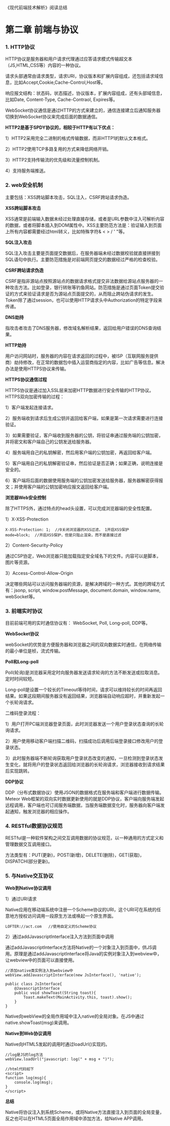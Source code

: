 《现代前端技术解析》阅读总结

# 第二章 前端与协议

### 1. HTTP协议

HTTP协议是服务器和用户请求代理通过应答请求模式传输超文本（JS,HTML,CSS等）内容的一种协议。

请求头部通常由请求类型，请求URI，协议版本和扩展内容组成，还包括请求域信息，比如Accept,Cookie,Cache-Control,Host等。

响应报文结构：状态码，状态描述，协议版本，扩展内容组成，还有头部域信息，比如Date, Content-Type, Cache-Contraol, Expires等。

WebSocket协议通信是通过HTTP的方式来建立的，通信连接建立后通知服务器切换到WebSocket协议来完成后面的数据通信。

**HTTP2是基于SPDY协议的，相较于HTTP有以下优点：**

1）HTTP2采用完全二进制的格式传输数据，而非HTTP1的默认文本格式。

2）HTTP2使用TCP多路复用的方式来降低网络开销。

3）HTTP2支持传输流的优先级和流量控制机制。

4）支持服务端推送。


### 2. web安全机制

主要包括：XSS跨站脚本攻击，SQL注入，CSRF跨站请求伪造。

**XSS跨站脚本攻击**

XSS通常是前端输入数据未经过处理直接存储，或者是URL参数中注入可解析内容的数据，或者将脚本插入到DOM属性中。XSS主要防范方法是：验证输入到页面上所有内容都需要经过html转义，比如特殊字符& < > / ' "等。

**SQL注入攻击**

SQL注入攻击主要是页面提交数据后，在服务器端未经过数据校验就直接拼接到SQL语句中执行。主要防范措施是对前端网页提交的数据经过严格的检查校验。

**CSRF跨站请求伪造**

CSRF是指非源站点按照源站点的数据请求格式提交非法数据给源站点服务器的一种攻击方法。比如登录，银行转账等钓鱼网站。防范措施是通过页面Token提交验证的方式来验证请求是否为源站点页面提交的，从而阻止跨站伪请求的发生。Token除了通过session，也可以使用HTTP请求头中Authorization的特定字段来传递。

**DNS劫持**

指攻击者攻击了DNS服务器，修改域名解析结果，返回给用户错误的DNS查询结果。

**HTTP劫持**

用户访问网站时，服务器的内容在请求返回的过程中，被ISP（互联网服务提供商）劫持修改，在正常的数据包中插入运营商指定的内容，比如广告等信息。解决办法是使用HTTPS协议来传输。

**HTTPS协议通信过程**

HTTPS协议是通过加入SSL层来加密HTTP数据进行安全传输的HTTP协议。HTTPS双向加密传输的过程：

1）客户端发起连接请求。

2）服务端收到请求后生成公钥并返回给客户端，如果是第一次请求需要进行连接验证。

3）如果需要验证，客户端收到服务器的公钥，将验证串通过服务端的公钥加密，并将密文和客户端自己的公钥发送给服务器。

4）服务端用自己的私钥解密，然后用客户端的公钥加密，再返回给客户端。

5）客户端用自己的私钥解密验证串，然后验证是否正确；如果正确，说明连接是安全的。

6）客户端将后面的数据使用服务端的公钥加密发送给服务器，服务器解密获得报文；并使用客户端的公钥加密响应报文返回给客户端。


**浏览器Web安全控制**

除了HTTPS外，通过特点的head头设置，可以完成浏览器端的安全性配置。

1）X-XSS-Protection

```
X-XSS-Protection: 1;  //0关闭浏览器的XSS过滤， 1开启XSS保护
mode=block;  //开启XSS保护，但是只阻止渲染，而不是直接过滤
```

2）Content-Security-Policy

通过CSP协定，Web浏览器只能加载指定安全域名下的文件。内容可以是脚本，图片等资源。

3）Access-Control-Allow-Origin

决定哪些网站可以访问服务器端的资源，是解决跨域的一种方式。其他的跨域方式有：jsonp, script, window.postMessage, document.domain, window.name, webSocket等。

### 3. 前端实时协议


目前前端可用的实时通信协议有： WebSocket, Poll, Long-poll, DDP等。

**WebSocket协议**

webSocket的优势是方便服务器和浏览器之间的双向数据实时通信，在网络传输的最小单位是桢，流式传输。

**Poll和Long-poll**

Poll(轮询)是浏览器采用定时向服务器发送请求轮询的方法不断发送或拉取消息。定时时间较短。

Long-poll是设置一个较长的Timeout等待时间，请求可以维持较长的时间再返回结果。如果这段期间服务器没有返回结果，浏览器端自动响应超时，并重新发起一个长轮询请求。

二维码登录流程：

1）用户打开PC端浏览器登录页面，此时浏览器发送一个用户登录状态查询的长轮询请求。

2）用户使用移动客户端扫描二维码，扫描成功后调用后端登录接口修改用户的登录状态。

3）此时服务器端不断轮询获取用户登录状态改变的通知，一旦检测到登录状态发生变化，就将用户的登录状态返回给浏览器的长轮询请求，浏览器接收到请求结果后实现跳转。

**DDP协议**

DDP（分布式数据协议）使用JSON的数据格式在服务端和客户端进行数据传输。Meteor Web框架的双向实时数据更新使用的就是DDP协议，客户端向服务端发起远程调用，客户端也可订阅服务端数据，当服务端数据变化时，服务器向客户端发起通知，触发浏览器的相应操作。


### 4. RESTful数据协议规范

RESTful是一种软件架构之间交互调用数据的协议规范，以一种通用的方式定义和管理数据交互调用接口。

方法类型有：PUT(更新)，POST(新增)，DELETE(删除)，GET(获取)，DISPATCH(部分更新)。

### 5. 与Native交互协议

**Web到Native协议调用**

1）通过URI请求

Native应用在移动端系统中注册一个Scheme协议的URI，这个URI可在系统的任意地方授权访问调用一段原生方法或唤起一个原生界面。

```
LOFTER://act.com   //使用自定义的Scheme协议
```

2）通过addJavascriptInterface注入方法到页面中调用

通过addJavascriptInterface方法将Native的一个对象注入到页面中，供JS调用。原理是通过addJavascriptInterface将Java的实例对象注入到webview中，让webview中的页面可以直接使用。

```
//添加native类实例注入到webview中
webView.addJavascriptInterface(new JsInterface(), 'native');

public class JsInterface{
    @JavascriptInterface
    public void showToast(String toast){
        Toast.makeText(MainActivity.this, toast).show();
    }
}
```

Native向webView的全局作用域中注入native的全局对象。在JS中通过native.showToast(msg)来调用。

**Native到Web协议调用**

Native向HTML5发起的调用时通过loadUrl()实现的。

```
//log是JS的log方法
webView.loadUrl("javascript: log(" + msg + ")");

//html代码如下
<script>
function log(msg){
    console.log(msg);
}
</script>
```

**总结**

Native将协议注入到系统Scheme，或将Native方法直接注入到页面的全局变量，反之也可以在HTML5页面全局作用域中添加方法，给Native APP调用。









